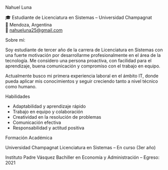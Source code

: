 Nahuel Luna

🎓 Estudiante de Licenciatura en Sistemas – Universidad Champagnat  
📍 Mendoza, Argentina  
📧 nahueluna25@gmail.com  


Sobre mí:

Soy estudiante de tercer año de la carrera de Licenciatura en Sistemas con una fuerte motivación por desarrollarme profesionalmente en el área de la tecnología. Me considero una persona proactiva, con facilidad para el aprendizaje, buena comunicación y compromiso con el trabajo en equipo.

Actualmente busco mi primera experiencia laboral en el ámbito IT, donde pueda aplicar mis conocimientos y seguir creciendo tanto a nivel técnico como humano.


Habilidades

- Adaptabilidad y aprendizaje rápido  
- Trabajo en equipo y colaboración  
- Creatividad en la resolución de problemas  
- Comunicación efectiva  
- Responsabilidad y actitud positiva  

Formación Académica

Universidad Champagnat
Licenciatura en Sistemas – En curso (3er año)

Instituto Padre Vásquez
Bachiller en Economía y Administración – Egreso: 2021
